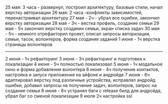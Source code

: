 25 мая: 3 часа - развернул, построил архитектуру, базовые стили, начал верстку авторизации
26 мая: 2 часа -конфликты зависимостей, перенастраивал архитектуру
27 мая - 2ч - убрал все ошибки, закончил верстку авторизации
28 мая - 3ч - вестка профиль, создание семьи
29 мая - 5ч закончил верстку создании семьи, экран списка задач
30 мая - 5ч - немного отрефакторил проект, описал запросы авторизации, семьи, тасок, волонтеров, форма создания заданий
1 июня - 1ч верстка страницы волонтеров

---

2 июня - 1ч рефакторинг
3 июня - 3ч рефакторинг и подготовка к локализации
4 июня - 5ч полностью локализовал
5 июня - 1ч модальное окно и форма добавления волонтера
6 июня - 4ч получение контактов, настройка и запуск приложения на айфоне и андройде
7 июня - 6ч адаптировал верстку под различные устройства, исправлял андройд ошибки, добавил запросы на получение задач, волонтеров, запрос на создание семьи
8 июня - 6ч устранял баги с release билд для андройда, убрал баг со сменой локализации
9 июля 2ч настройка ssl
